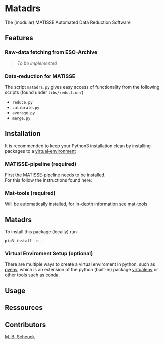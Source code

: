 # Matadrs
The (modular) MATISSE Automated Data Reduction Software

## Features
### Raw-data fetching from ESO-Archive
> _To be implemented_

### Data-reduction for MATISSE
The script `matadrs.py` gives easy access of functionality from the following scripts
(found under `libs/reduction/`)
* `reduce.py`
* `calibrate.py`
* `average.py`
* `merge.py`

## Installation
It is recommended to keep your Python3 installation clean by installing packages to a
[virtual-environment](#virtual-enviroment-setup)

### MATISSE-pipeline (required)
First the MATISSE-pipeline needs to be installed.<br>
For this follow the instructions found here:

### Mat-tools (required)
Will be automatically installed, for in-depth information see
[mat-tools](https://gitlab.oca.eu/MATISSE/tools/-/tree/master/mat_tools)

## Matadrs
To install this package (locally) run
```
pip3 install -e .
```

### Virtual Enviroment Setup (optional)
There are multiple ways to create a virtual enviroment in python, such as
[pyenv](https://towardsdatascience.com/managing-virtual-environment-with-pyenv-ae6f3fb835f8),
which is an extension of the python (built-in) package
[virtualenv](https://learnpython.com/blog/how-to-use-virtualenv-python/) or other tools
such as [conda](https://docs.conda.io/projects/conda/en/latest/user-guide/concepts/environments.html).

## Usage

## Ressources

## Contributors
[M. B. Scheuck](https://github.com/MBSck)

